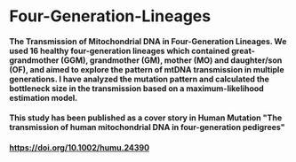 # Four-Generation-Lineages
#### The Transmission of Mitochondrial DNA in Four-Generation Lineages. We used 16 healthy four-generation lineages which contained great-grandmother (GGM), grandmother (GM), mother (MO) and daughter/son (OF), and aimed to explore the pattern of mtDNA transmission in multiple generations. I have analyzed the mutation pattern and calculated the bottleneck size in the transmission based on a maximum-likelihood estimation model. 
#### This study has been published as a cover story in Human Mutation "The transmission of human mitochondrial DNA in four-generation pedigrees"
#### https://doi.org/10.1002/humu.24390

